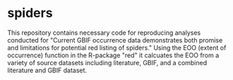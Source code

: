 # spiders
 This repository contains necessary code for reproducing analyses conducted for "Current GBIF occurrence data demonstrates both promise and limitations for potential red listing of spiders." Using the EOO (extent of occurrence) function in the R-package "red" it calcuates the EOO from a variety of source datasets including literature, GBIF, and a combined literature and GBIF dataset.
